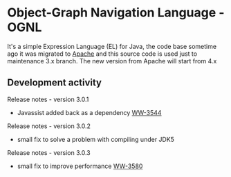 # Object-Graph Navigation Language - OGNL #

It's a simple Expression Language (EL) for Java, the code base sometime ago it was migrated to [Apache](http://incubator.apache.org/projects/ognl.html)
and this source code is used just to maintenance 3.x branch. The new version from Apache will start from 4.x


## Development activity ##

Release notes - version 3.0.1
* Javassist added back as a dependency [WW-3544](https://issues.apache.org/jira/browse/WW-3544)

Release notes - version 3.0.2
* small fix to solve a problem with compiling under JDK5

Release notes - version 3.0.3
* small fix to improve performance [WW-3580](https://issues.apache.org/jira/browse/WW-3580 "Critical performance issue in production environment as thread dumps are leading to OGNL 3.0 thread blocking! Website could be backed out!")

